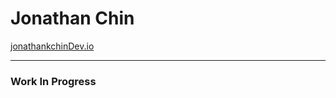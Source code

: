 # Jonathan Chin

[jonathankchinDev.io](https://chinjon.github.io/jonathankchinDev/)  

***  

### Work In Progress  
